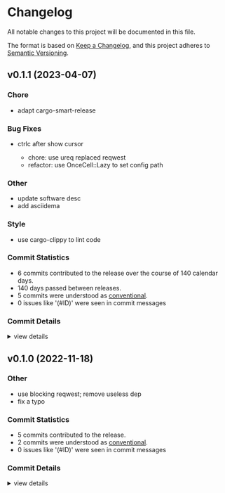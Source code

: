 # Changelog

All notable changes to this project will be documented in this file.

The format is based on [Keep a Changelog](https://keepachangelog.com/en/1.0.0/),
and this project adheres to [Semantic Versioning](https://semver.org/spec/v2.0.0.html).

## v0.1.1 (2023-04-07)

### Chore

 - <csr-id-8c98326543d27bb325d3eaada87c793a91b36275/> adapt cargo-smart-release

### Bug Fixes

 - <csr-id-3569c1190f6ec7c0a5453f10dc79eebf2bcfa52a/> ctrlc after show cursor
   - chore: use ureq replaced reqwest
   - refactor: use OnceCell::Lazy to set config path

### Other

 - <csr-id-6dc8ce18a3aa51ea1eb38f446feba307ca816dcd/> update software desc
 - <csr-id-28a1146d7731f13a6276d7e96b078c9cfd02a505/> add asciidema

### Style

 - <csr-id-bfc05ddb02ff7525abf8b2d3d76c2761199fee22/> use cargo-clippy to lint code

### Commit Statistics

<csr-read-only-do-not-edit/>

 - 6 commits contributed to the release over the course of 140 calendar days.
 - 140 days passed between releases.
 - 5 commits were understood as [conventional](https://www.conventionalcommits.org).
 - 0 issues like '(#ID)' were seen in commit messages

### Commit Details

<csr-read-only-do-not-edit/>

<details><summary>view details</summary>

 * **Uncategorized**
    - Adapt cargo-smart-release ([`8c98326`](https://github.com/eatradish/bread-dog/commit/8c98326543d27bb325d3eaada87c793a91b36275))
    - Use cargo-clippy to lint code ([`bfc05dd`](https://github.com/eatradish/bread-dog/commit/bfc05ddb02ff7525abf8b2d3d76c2761199fee22))
    - Ctrlc after show cursor ([`3569c11`](https://github.com/eatradish/bread-dog/commit/3569c1190f6ec7c0a5453f10dc79eebf2bcfa52a))
    - Update software desc ([`6dc8ce1`](https://github.com/eatradish/bread-dog/commit/6dc8ce18a3aa51ea1eb38f446feba307ca816dcd))
    - Add asciidema ([`28a1146`](https://github.com/eatradish/bread-dog/commit/28a1146d7731f13a6276d7e96b078c9cfd02a505))
    - (cargo-release) start next development iteration 0.1.1-alpha.0 ([`7d71a63`](https://github.com/eatradish/bread-dog/commit/7d71a6332d7b06bc821ff4de98dd855fd6e4e5ab))
</details>

## v0.1.0 (2022-11-18)

### Other

 - <csr-id-bbe1ef0af88f6e2a34611371a40021d706ceaceb/> use blocking reqwest; remove useless dep
 - <csr-id-214bb95f3e161fc73b59b0ece521bf820a2c2a6e/> fix a typo

### Commit Statistics

<csr-read-only-do-not-edit/>

 - 5 commits contributed to the release.
 - 2 commits were understood as [conventional](https://www.conventionalcommits.org).
 - 0 issues like '(#ID)' were seen in commit messages

### Commit Details

<csr-read-only-do-not-edit/>

<details><summary>view details</summary>

 * **Uncategorized**
    - Use blocking reqwest; remove useless dep ([`bbe1ef0`](https://github.com/eatradish/bread-dog/commit/bbe1ef0af88f6e2a34611371a40021d706ceaceb))
    - Fix a typo ([`214bb95`](https://github.com/eatradish/bread-dog/commit/214bb95f3e161fc73b59b0ece521bf820a2c2a6e))
    - Create README.md ([`27626fc`](https://github.com/eatradish/bread-dog/commit/27626fc0a87dec890dbf6b1356eb0eee7aa91101))
    - Init ([`d38d0d7`](https://github.com/eatradish/bread-dog/commit/d38d0d79a71cf60140a5d88d5c89c7442f53dd19))
    - Initial commit ([`bb04894`](https://github.com/eatradish/bread-dog/commit/bb04894adbd66fb4eca7d3cd02e0f9a45223fbb1))
</details>

